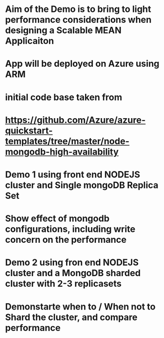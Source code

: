 # Aim of the Demo is to bring to light performance considerations when designing a Scalable MEAN Applicaiton
# App will be deployed on Azure using ARM
# initial code base taken from # 
# https://github.com/Azure/azure-quickstart-templates/tree/master/node-mongodb-high-availability

# Demo 1 using front end NODEJS cluster and Single mongoDB Replica Set
# Show effect of mongodb configurations, including write concern on the performance

# Demo 2 using fron end NODEJS cluster and a MongoDB sharded cluster with 2-3 replicasets
# Demonstarte when to / When not to Shard the cluster, and compare performance